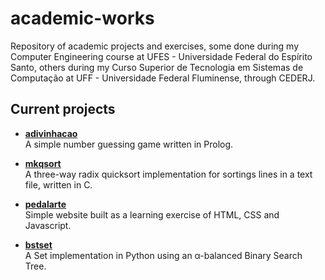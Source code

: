 academic-works
==============

Repository of academic projects and exercises, some done during my Computer Engineering course at UFES - Universidade Federal do Espírito Santo, others during my Curso Superior de Tecnologia em Sistemas de Computação at UFF - Universidade Federal Fluminense, through CEDERJ.

Current projects
----------------

- [**adivinhacao**](https://github.com/spidey/academic-works/tree/master/adivinhacao)  
	A simple number guessing game written in Prolog.

- [**mkqsort**](https://github.com/spidey/academic-works/tree/master/mkqsort)  
	A three-way radix quicksort implementation for sortings lines in a text file, written in C.

- [**pedalarte**](http://spidey.github.io/academic-works/pedalarte-html-site/Pedalarte.html)  
	Simple website built as a learning exercise of HTML, CSS and Javascript.

- [**bstset**](https://github.com/spidey/academic-works/tree/master/bstset)  
	A Set implementation in Python using an α-balanced Binary Search Tree.
